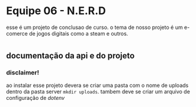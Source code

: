 # Equipe 06 - N.E.R.D


esse é um projeto de conclusao de curso. o tema de nosso projeto é um e-comerce de jogos digitais como a steam e outros.





#

## documentação da api e do projeto

### disclaimer! 

ao instalar esse projeto devera se criar uma pasta com o nome de uploads dentro da pasta server `mkdir uploads`.
tambem deve se criar um arquivo de configuração de *dotenv*